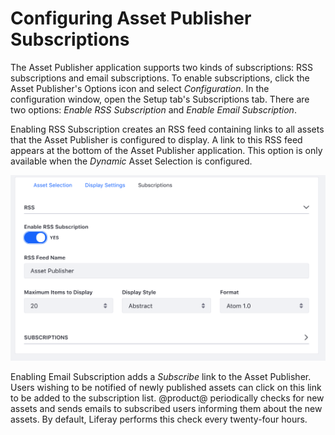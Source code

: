 # Configuring Asset Publisher Subscriptions [](id=configuring-asset-publisher-subscriptions)

The Asset Publisher application supports two kinds of subscriptions: RSS
subscriptions and email subscriptions. To enable subscriptions, click the Asset
Publisher's Options icon and select *Configuration*. In the configuration
window, open the Setup tab's Subscriptions tab. There are two options:
*Enable RSS Subscription* and *Enable Email Subscription*.

Enabling RSS Subscription creates an RSS feed containing links to all assets
that the Asset Publisher is configured to display. A link to this RSS feed
appears at the bottom of the Asset Publisher application. This option is only
available when the *Dynamic* Asset Selection is configured.

![Figure 1: When RSS subscriptions have been enabled for an Asset Publisher application, a link to the Asset Publisher's RSS feed appears. Users can subscribe to the Asset Publisher's RSS feed using their preferred RSS reader.](../../../../images/asset-publisher-rss.png)

Enabling Email Subscription adds a *Subscribe* link to the Asset Publisher.
Users wishing to be notified of newly published assets can click on this link to
be added to the subscription list. @product@ periodically checks for new assets
and sends emails to subscribed users informing them about the new assets. By
default, Liferay performs this check every twenty-four hours.
